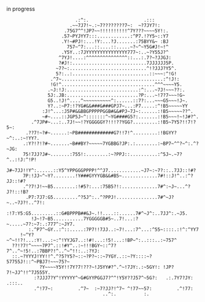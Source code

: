 in progress



                                                                                          
                                                                                          
                                                                                          
                                                                                          
                                                                                          
                             .:^:.                    .:::                                
                           .~~7J7!~.:~7????????7~:  ~?7JY7!:                              
                         .75G7^^!JP7~~!!!!!!!!!!^7Y???~~~~5Y!:.                           
                        .57~PYJYY7:::............:^P7.!?Y5~::Y7                           
                        .Y!~#PJ!:...!Y:...?J.......:75BYY&~ :BJ                           
                          757~^7:...::....::.....~?~^~Y5G#J!~!^                           
                        .Y5Y..:7JYYYYYYYYYYYYYYY777~:..~?Y55J?^                           
                       ^7YJ!....:^^^^^^^^^^^^^^^::...:.7?~?JJGJ:                          
                       ?#J!:...........................7JJJJJJ5P.                         
                      ~7?~:............................^!?JJJ?Y5^.                        
                      5?:..:............................::~~~:^!G!                        
                    .^7~.....................................:^!J!:                       
                    !G!^..................................^^^~~~~Y5.                      
                   .~J:!J:..........................:^:...~7J!~~~??:.                     
                   5J:.JB:..........................?P:...~!7?7~~~!G~                     
                   G5..!J!^....^~~~~~~~~~~^:......::7?:...~~~G5~~~!J~.                    
                   Y?..:~P7:!?YG#&&###&###GPJ7~...:P7.....:^!B5~~~~~YY                    
                 :J!^...:J5P#&&BBGPPPPPGGB#&&#PJ~7J~:......:!B5~~~~~??^.                  
                 ~#~....::JGP5J~^:::::::^~YG####G5?:.......:!B5~~~!~!J#?^.                
             .^7JP#~...:..7J!~~!?YGGGGGY?!!!??YGG?.........:!B5~7Y5?!!7!?5~:              
           .??7!~?#~......:~PB#############G7!!7!^.........:!BGYY?~^:..:~!YY?.            
          .:Y?!?!?#~.......~B##BY?~~~~~7YGBBG?JP:.:........:~BP7~^^?~^:.^?~JG:            
          75!7JJ?J#~.......:755!:........:~?PPJ::..........:^5J~.~7?^..:!J:^!P!           
          J#~7JJ!!Y^:......::Y5^YPPGGGPPPP!^^J7............~J7~:~7?::..7JJ::!#?           
          7P:!JJ~^~Y?........!Y###GYYYGB&&#B5~.............7#!::J!^..:^?JJ::!#?           
          .^?7!J!~~B5........:!#5?:...:75B5?!:.............7#^:~J~...^?J?!::!B?           
           .P7:7J7:G5.........^?5J^:..^?PPJ!...............7#^~J?~..~7J?!..^7!:           
            :!7:Y5:G5.........::G#BPPPB##&J~.!!....::......7#^~J^:..7JJ^:.~J5.            
             !J~!7~B5...........7YGGGGGB#5~..7!...:?~.....~7?:~7:.:777^:~JY7.             
            :.^P7^~GY..:^::.....:7P7!!7JJ..:~7!...:7^...:^55~::::.:!^:^YY7                
         !~^Y?~^~!!?!...:Y!...:~:^!YYJG7..:!#!...:!5!...:!BP~^:..:::..:~757^              
      ??!?7!^~~~~7P7^.::!#Y^..:~!!!BGY~::^7?7^..^~!5!..:7BBP?!^..^~^!!:..:?YJ:            
      ::.~?YYYJ!YY!!^.^?5?Y5?~::~?P?~::~7YGY..::~?Y::::~?57755J!::^~PBJ7!~~~75?~          
                ?Y~~~~Y5Y!!7Y?7!???~!J5YY#?^.^~!7JY:.:~5GY!: !JP?7!~JJ^!!^7J555Y.         
              :?JJJ7?Y^!YYYYY^~G#GYYPGGJ7?^^!Y5Y??J57^~5G?:   .:.7Y7?JY:  .:::..          
              .^!77~:         .^7~  :~7?JJ?!^7~ ^!77~~57:         .^!77:                  
                                       ..^:.          :.                                  
                                                                                          
                                                                                          
                                                                                          
